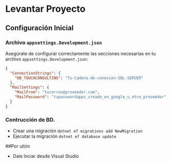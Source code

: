 # Levantar Proyecto

## Configuración Inicial

### Archivo `appsettings.Development.json`
Asegúrate de configurar correctamente las secciones necesarias en tu archivo `appsettings.Development.json`:

```json
{
  "ConnectionStrings": {
    "DB_TOUCHCONSULTING": "Tu-Cadena-de-conexion-SQL-SERVER"
  },
  "MailSettings": {
    "MailFrom": "tucorreo@proveedor.com",
    "MailPassword": "tupasswordapps_creado_en_google_u_otro_proveedor"
  }
}
```

### Contrucción de BD.
- Crear una migración
  ` dotnet ef migrations add NewMigration `
- Ejecutar la migración
 `dotnet ef database update`

##Por ultim
- Dale Inciar desde Visual Studio 
